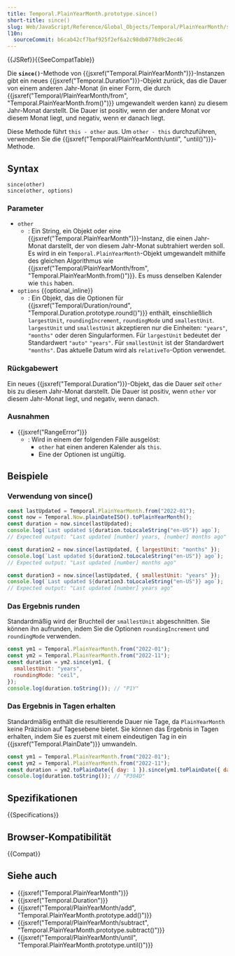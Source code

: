 ```yaml
---
title: Temporal.PlainYearMonth.prototype.since()
short-title: since()
slug: Web/JavaScript/Reference/Global_Objects/Temporal/PlainYearMonth/since
l10n:
  sourceCommit: b6cab42cf7baf925f2ef6a2c98db0778d9c2ec46
---
```


{{JSRef}}{{SeeCompatTable}}

Die **`since()`**-Methode von {{jsxref("Temporal.PlainYearMonth")}}-Instanzen gibt ein neues {{jsxref("Temporal.Duration")}}-Objekt zurück, das die Dauer von einem anderen Jahr-Monat (in einer Form, die durch {{jsxref("Temporal/PlainYearMonth/from", "Temporal.PlainYearMonth.from()")}} umgewandelt werden kann) zu diesem Jahr-Monat darstellt. Die Dauer ist positiv, wenn der andere Monat vor diesem Monat liegt, und negativ, wenn er danach liegt.

Diese Methode führt `this - other` aus. Um `other - this` durchzuführen, verwenden Sie die {{jsxref("Temporal/PlainYearMonth/until", "until()")}}-Methode.

## Syntax

```js-nolint
since(other)
since(other, options)
```

### Parameter

- `other`
  - : Ein String, ein Objekt oder eine {{jsxref("Temporal.PlainYearMonth")}}-Instanz, die einen Jahr-Monat darstellt, der von diesem Jahr-Monat subtrahiert werden soll. Es wird in ein `Temporal.PlainYearMonth`-Objekt umgewandelt mithilfe des gleichen Algorithmus wie {{jsxref("Temporal/PlainYearMonth/from", "Temporal.PlainYearMonth.from()")}}. Es muss denselben Kalender wie `this` haben.
- `options` {{optional_inline}}
  - : Ein Objekt, das die Optionen für {{jsxref("Temporal/Duration/round", "Temporal.Duration.prototype.round()")}} enthält, einschließlich `largestUnit`, `roundingIncrement`, `roundingMode` und `smallestUnit`. `largestUnit` und `smallestUnit` akzeptieren nur die Einheiten: `"years"`, `"months"` oder deren Singularformen. Für `largestUnit` bedeutet der Standardwert `"auto"` `"years"`. Für `smallestUnit` ist der Standardwert `"months"`. Das aktuelle Datum wird als `relativeTo`-Option verwendet.

### Rückgabewert

Ein neues {{jsxref("Temporal.Duration")}}-Objekt, das die Dauer _seit_ `other` bis zu diesem Jahr-Monat darstellt. Die Dauer ist positiv, wenn `other` vor diesem Jahr-Monat liegt, und negativ, wenn danach.

### Ausnahmen

- {{jsxref("RangeError")}}
  - : Wird in einem der folgenden Fälle ausgelöst:
    - `other` hat einen anderen Kalender als `this`.
    - Eine der Optionen ist ungültig.

## Beispiele

### Verwendung von since()

```js
const lastUpdated = Temporal.PlainYearMonth.from("2022-01");
const now = Temporal.Now.plainDateISO().toPlainYearMonth();
const duration = now.since(lastUpdated);
console.log(`Last updated ${duration.toLocaleString("en-US")} ago`);
// Expected output: "Last updated [number] years, [number] months ago"

const duration2 = now.since(lastUpdated, { largestUnit: "months" });
console.log(`Last updated ${duration2.toLocaleString("en-US")} ago`);
// Expected output: "Last updated [number] months ago"

const duration3 = now.since(lastUpdated, { smallestUnit: "years" });
console.log(`Last updated ${duration3.toLocaleString("en-US")} ago`);
// Expected output: "Last updated [number] years ago"
```

### Das Ergebnis runden

Standardmäßig wird der Bruchteil der `smallestUnit` abgeschnitten. Sie können ihn aufrunden, indem Sie die Optionen `roundingIncrement` und `roundingMode` verwenden.

```js
const ym1 = Temporal.PlainYearMonth.from("2022-01");
const ym2 = Temporal.PlainYearMonth.from("2022-11");
const duration = ym2.since(ym1, {
  smallestUnit: "years",
  roundingMode: "ceil",
});
console.log(duration.toString()); // "P1Y"
```

### Das Ergebnis in Tagen erhalten

Standardmäßig enthält die resultierende Dauer nie Tage, da `PlainYearMonth` keine Präzision auf Tagesebene bietet. Sie können das Ergebnis in Tagen erhalten, indem Sie es zuerst mit einem eindeutigen Tag in ein {{jsxref("Temporal.PlainDate")}} umwandeln.

```js
const ym1 = Temporal.PlainYearMonth.from("2022-01");
const ym2 = Temporal.PlainYearMonth.from("2022-11");
const duration = ym2.toPlainDate({ day: 1 }).since(ym1.toPlainDate({ day: 1 }));
console.log(duration.toString()); // "P304D"
```

## Spezifikationen

{{Specifications}}

## Browser-Kompatibilität

{{Compat}}

## Siehe auch

- {{jsxref("Temporal.PlainYearMonth")}}
- {{jsxref("Temporal.Duration")}}
- {{jsxref("Temporal/PlainYearMonth/add", "Temporal.PlainYearMonth.prototype.add()")}}
- {{jsxref("Temporal/PlainYearMonth/subtract", "Temporal.PlainYearMonth.prototype.subtract()")}}
- {{jsxref("Temporal/PlainYearMonth/until", "Temporal.PlainYearMonth.prototype.until()")}}

